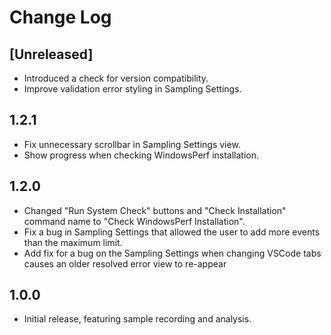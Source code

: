 # Change Log

## [Unreleased]

-   Introduced a check for version compatibility.
-   Improve validation error styling in Sampling Settings.

## 1.2.1

-   Fix unnecessary scrollbar in Sampling Settings view.
-   Show progress when checking WindowsPerf installation.

## 1.2.0

-   Changed "Run System Check" buttons and "Check Installation" command name to "Check WindowsPerf Installation".
-   Fix a bug in Sampling Settings that allowed the user to add more events than the maximum limit.
-   Add fix for a bug on the Sampling Settings when changing VSCode tabs causes an older resolved error view to re-appear

## 1.0.0

-   Initial release, featuring sample recording and analysis.
